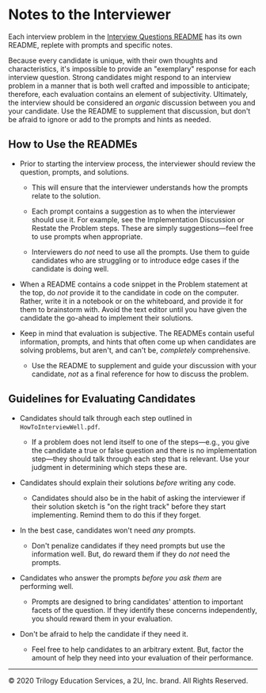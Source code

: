 # Notes to the Interviewer

Each interview problem in the [Interview Questions README](../README.md) has its own README, replete with prompts and specific notes.

Because every candidate is unique, with their own thoughts and characteristics, it's impossible to provide an "exemplary" response for each interview question. Strong candidates might respond to an interview problem in a manner that is both well crafted and impossible to anticipate; therefore, each evaluation contains an element of subjectivity. Ultimately, the interview should be considered an _organic_ discussion between you and your candidate. Use the README to supplement that discussion, but don't be afraid to ignore or add to the prompts and hints as needed.

## How to Use the READMEs

* Prior to starting the interview process, the interviewer should review the question, prompts, and solutions.

  * This will ensure that the interviewer understands how the prompts relate to the solution.

  * Each prompt contains a suggestion as to when the interviewer should use it. For example, see the Implementation Discussion or Restate the Problem steps. These are simply suggestions—feel free to use prompts when appropriate.

  * Interviewers do _not_ need to use all the prompts. Use them to guide candidates who are struggling or to introduce edge cases if the candidate is doing well.

* When a README contains a code snippet in the Problem statement at the top, do _not_ provide it to the candidate in code on the computer. Rather, write it in a notebook or on the whiteboard, and provide it for them to brainstorm with. Avoid the text editor until you have given the candidate the go-ahead to implement their solutions.

* Keep in mind that evaluation is subjective. The READMEs contain useful information, prompts, and hints that often come up when candidates are solving problems, but aren't, and can't be, _completely_ comprehensive.

  * Use the README to supplement and guide your discussion with your candidate, _not_ as a final reference for how to discuss the problem.

## Guidelines for Evaluating Candidates

* Candidates should talk through each step outlined in `HowToInterviewWell.pdf`.

  * If a problem does not lend itself to one of the steps—e.g., you give the candidate a true or false question and there is no implementation step—they should talk through each step that is relevant. Use your judgment in determining which steps these are.

* Candidates should explain their solutions _before_ writing any code.

  * Candidates should also be in the habit of asking the interviewer if their solution sketch is "on the right track" before they start implementing. Remind them to do this if they forget.

* In the best case, candidates won't need _any_ prompts.

  * Don't penalize candidates if they need prompts but use the information well. But, do reward them if they do _not_ need the prompts.

* Candidates who answer the prompts _before you ask them_ are performing well.

  * Prompts are designed to bring candidates' attention to important facets of the question. If they identify these concerns independently, you should reward them in your evaluation.

* Don't be afraid to help the candidate if they need it.

  * Feel free to help candidates to an arbitrary extent. But, factor the amount of help they need into your evaluation of their performance.
  
---

© 2020 Trilogy Education Services, a 2U, Inc. brand. All Rights Reserved.

